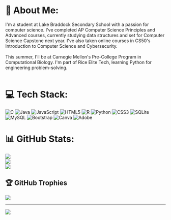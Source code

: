 # 💫 About Me:
I'm a student at Lake Braddock Secondary School with a passion for computer science. I've completed AP Computer Science Principles and Advanced courses, currently studying data structures and set for Computer Science Capstone next year. I've also taken online courses in CS50's Introduction to Computer Science and Cybersecurity.<br><br>This summer, I'll be at Carnegie Mellon's Pre-College Program in Computational Biology. I'm part of Rice Elite Tech, learning Python for engineering problem-solving.<br><br>


# 💻 Tech Stack:
![C](https://img.shields.io/badge/c-%2300599C.svg?style=for-the-badge&logo=c&logoColor=white) ![Java](https://img.shields.io/badge/java-%23ED8B00.svg?style=for-the-badge&logo=openjdk&logoColor=white) ![JavaScript](https://img.shields.io/badge/javascript-%23323330.svg?style=for-the-badge&logo=javascript&logoColor=%23F7DF1E) ![HTML5](https://img.shields.io/badge/html5-%23E34F26.svg?style=for-the-badge&logo=html5&logoColor=white) ![R](https://img.shields.io/badge/r-%23276DC3.svg?style=for-the-badge&logo=r&logoColor=white) ![Python](https://img.shields.io/badge/python-3670A0?style=for-the-badge&logo=python&logoColor=ffdd54) ![CSS3](https://img.shields.io/badge/css3-%231572B6.svg?style=for-the-badge&logo=css3&logoColor=white) ![SQLite](https://img.shields.io/badge/sqlite-%2307405e.svg?style=for-the-badge&logo=sqlite&logoColor=white) ![MySQL](https://img.shields.io/badge/mysql-%2300000f.svg?style=for-the-badge&logo=mysql&logoColor=white) ![Bootstrap](https://img.shields.io/badge/bootstrap-%238511FA.svg?style=for-the-badge&logo=bootstrap&logoColor=white) ![Canva](https://img.shields.io/badge/Canva-%2300C4CC.svg?style=for-the-badge&logo=Canva&logoColor=white) ![Adobe](https://img.shields.io/badge/adobe-%23FF0000.svg?style=for-the-badge&logo=adobe&logoColor=white)
# 📊 GitHub Stats:
![](https://github-readme-stats.vercel.app/api?username=braindetrain&theme=tokyonight&hide_border=true&include_all_commits=true&count_private=true)<br/>
![](https://github-readme-streak-stats.herokuapp.com/?user=braindetrain&theme=tokyonight&hide_border=true)<br/>
![](https://github-readme-stats.vercel.app/api/top-langs/?username=braindetrain&theme=tokyonight&hide_border=true&include_all_commits=true&count_private=true&layout=compact)

## 🏆 GitHub Trophies
![](https://github-profile-trophy.vercel.app/?username=braindetrain&theme=radical&no-frame=false&no-bg=true&margin-w=4)

---
[![](https://visitcount.itsvg.in/api?id=braindetrain&icon=0&color=0)](https://visitcount.itsvg.in)

<!-- Proudly created with GPRM ( https://gprm.itsvg.in ) -->
